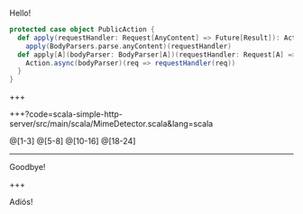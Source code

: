 Hello!

```scala
protected case object PublicAction {
  def apply(requestHandler: Request[AnyContent] => Future[Result]): Action[AnyContent] =
    apply(BodyParsers.parse.anyContent)(requestHandler)
  def apply[A](bodyParser: BodyParser[A])(requestHandler: Request[A] => Future[Result]): Action[A] = {
    Action.async(bodyParser)(req => requestHandler(req))
  }
}
```

+++

+++?code=scala-simple-http-server/src/main/scala/MimeDetector.scala&lang=scala

@[1-3] @[5-8] @[10-16] @[18-24]

---

Goodbye!

+++

Adiós!
